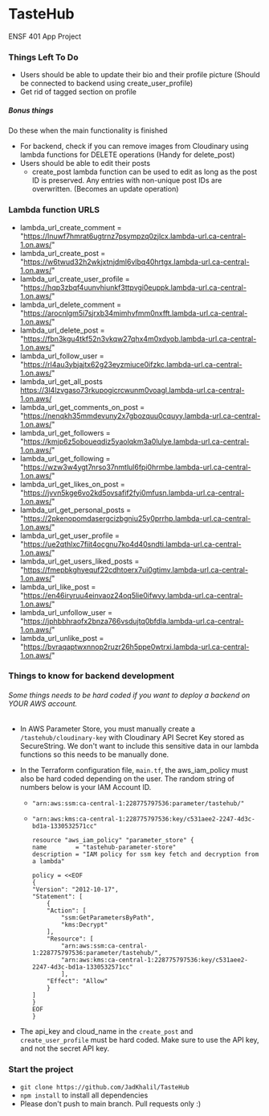 # TasteHub
ENSF 401 App Project

### Things Left To Do
- Users should be able to update their bio and their profile picture (Should be connected to backend using create_user_profile)
- Get rid of tagged section on profile

##### Bonus things
Do these when the main functionality is finished
- For backend, check if you can remove images from Cloudinary using lambda functions for DELETE operations (Handy for delete_post)
- Users should be able to edit their posts
    - create_post lambda function can be used to edit as long as the post ID is preserved. Any entries with non-unique post IDs are overwritten. (Becomes an update operation)


### Lambda function URLS
- lambda_url_create_comment = "https://lnuwf7hmrat6ugtrnz7psympzq0zjlcx.lambda-url.ca-central-1.on.aws/"
- lambda_url_create_post = "https://w6twud32h2wkjxtnjdml6vlbq40hrtgx.lambda-url.ca-central-1.on.aws/"
- lambda_url_create_user_profile = "https://hqp3zbqf4uunvhiunkf3ttpvgi0euppk.lambda-url.ca-central-1.on.aws/"
- lambda_url_delete_comment = "https://arocnlgm5i7sjrxb34mimhvfmm0nxfft.lambda-url.ca-central-1.on.aws/"
- lambda_url_delete_post = "https://fbn3kgu4tkf52n3vkqw27qhx4m0xdyob.lambda-url.ca-central-1.on.aws/"
- lambda_url_follow_user = "https://rl4au3ybjajtx62g23eyzmiuce0ifzkc.lambda-url.ca-central-1.on.aws/"
- lambda_url_get_all_posts https://3l4lzvgaso73rkupogicrcwunm0voagl.lambda-url.ca-central-1.on.aws/
- lambda_url_get_comments_on_post = "https://nenqkh35mmdevuny2x7gbozquu0cquyy.lambda-url.ca-central-1.on.aws/"
- lambda_url_get_followers = "https://kmjp6z5oboueqdiz5yaolqkm3a0lulye.lambda-url.ca-central-1.on.aws/"
- lambda_url_get_following = "https://wzw3w4ygt7nrso37nmtlul6fpi0hrmbe.lambda-url.ca-central-1.on.aws/"
- lambda_url_get_likes_on_post = "https://jvvn5kge6vo2kd5ovsafif2fyi0mfusn.lambda-url.ca-central-1.on.aws/"
- lambda_url_get_personal_posts = "https://2pkenopomdasergcizbgniu25y0prrhp.lambda-url.ca-central-1.on.aws/"
- lambda_url_get_user_profile = "https://ue2qthlxc7fiit4ocgnu7ko4d40sndti.lambda-url.ca-central-1.on.aws/"
- lambda_url_get_users_liked_posts = "https://fmepbkghyequf22cdhtoerx7ui0gtimv.lambda-url.ca-central-1.on.aws/"
- lambda_url_like_post = "https://en46iryruu4einvaoz24oq5lie0ifwvy.lambda-url.ca-central-1.on.aws/"
- lambda_url_unfollow_user = "https://jphbbhraofx2bnza766vsdujtq0bfdla.lambda-url.ca-central-1.on.aws/"
- lambda_url_unlike_post = "https://bvraqaptwxnnop2ruzr26h5ppe0wtrxi.lambda-url.ca-central-1.on.aws/"

### Things to know for backend development
###### Some things needs to be hard coded if you want to deploy a backend on YOUR AWS account.

- In AWS Parameter Store, you must manually create a `/tastehub/cloudinary-key` with Cloudinary API Secret Key stored as SecureString. We don't want to include this sensitive data in our lambda functions so this needs to be manually done.
- In the Terraform configuration file, `main.tf`, the aws_iam_policy must also be hard coded depending on the user. The random string of numbers below is your IAM Account ID.

    - `"arn:aws:ssm:ca-central-1:228775797536:parameter/tastehub/"`

    - `"arn:aws:kms:ca-central-1:228775797536:key/c531aee2-2247-4d3c-bd1a-1330532571cc"`

        ```
        resource "aws_iam_policy" "parameter_store" {
        name        = "tastehub-parameter-store"
        description = "IAM policy for ssm key fetch and decryption from a lambda"

        policy = <<EOF
        {
        "Version": "2012-10-17",
        "Statement": [
            {
            "Action": [
                "ssm:GetParametersByPath",
                "kms:Decrypt"
            ],
            "Resource": [
                "arn:aws:ssm:ca-central-1:228775797536:parameter/tastehub/",
                "arn:aws:kms:ca-central-1:228775797536:key/c531aee2-2247-4d3c-bd1a-1330532571cc"
                ],
            "Effect": "Allow"
            }
        ]
        }
        EOF
        }
        ```
- The api_key and cloud_name in the `create_post` and `create_user_profile` must be hard coded. Make sure to use the API key, and not the secret API key. 


### Start the project
- `git clone https://github.com/JadKhalil/TasteHub`
- `npm install` to install all dependencies
- Please don't push to main branch. Pull requests only :)